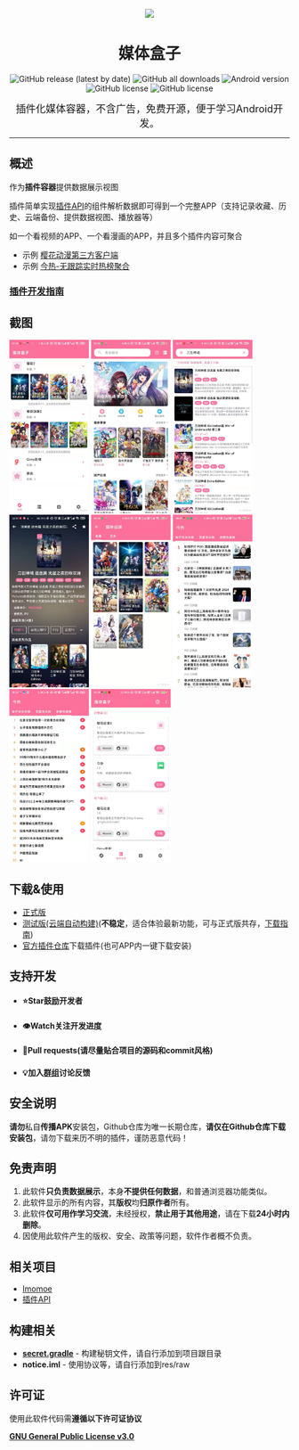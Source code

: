 <p align="center">
<img src="image/cover.png" width="150">
</p>
<div align="center">
    <h1>媒体盒子</h1>
    <p>
        <a href="https://github.com/RyensX/MediaBox/releases/latest" style="text-decoration:none">
            <img src="https://img.shields.io/github/v/release/RyensX/MediaBox?display_name=release" alt="GitHub release (latest by date)"/>
        </a>
        <a href="https://github.com/RyensX/MediaBox/releases/latest" style="text-decoration:none" >
            <img src="https://img.shields.io/github/downloads/RyensX/MediaBox/total" alt="GitHub all downloads"/>
        </a>
        <a href="https://img.shields.io/badge/Android-5.0%2B-brightgreen" style="text-decoration:none" >
            <img src="https://img.shields.io/badge/Android-5.0%2B-brightgreen" alt="Android version"/>
        </a>
        <a href="https://t.me/MediaBoxGithub" style="text-decoration:none" >
            <img src="https://img.shields.io/badge/Telegram-Group-blue.svg?logo=telegram"                             alt="GitHub license"/>
        </a>
        <a href="LICENSE" style="text-decoration:none" >
            <img src="https://img.shields.io/github/license/RyensX/MediaBox" alt="GitHub license"/>
        </a>
    </p>
</div>

<p align="center"><font size="4">插件化媒体容器，不含广告，免费开源，便于学习Android开发。</font></p>

---

## 概述

作为**插件容器**提供数据展示视图

插件简单实现[插件API](https://github.com/RyensX/MediaBoxPlugin)的组件解析数据即可得到一个完整APP（支持记录收藏、历史、云端备份、提供数据视图、播放器等）

如一个看视频的APP、一个看漫画的APP，并且多个插件内容可聚合

- 示例 [樱花动漫第三方客户端](https://github.com/RyensX/SakuraAnime2Plugin)
- 示例 [今热-无跟踪实时热榜聚合](https://github.com/RyensX/TodayHot)

### [**插件开发指南**](https://github.com/RyensX/MediaBox/wiki)

## 截图

<img src="doc/image/main.jpg"  width="143"> <img  src="doc/image/home.jpg" width="143"> <img  src="doc/image/search.jpg"  width="143"> <img  src="doc/image/detial.jpg"  width="143"> <img src="doc/image/data.jpg"  width="143">
<img src="doc/image/todayhot_zhihu.jpg"  width="143"> <img src="doc/image/todayhot_weibo.jpg"  width="143"> <img src="doc/image/plugin.jpg"  width="143">

## 下载&使用

* [正式版](https://github.com/RyensX/MediaBox/releases/latest)
* [测试版(云端自动构建)](https://github.com/RyensX/MediaBox/actions/workflows/android_debug.yml)(**不稳定**，适合体验最新功能，可与正式版共存，[下载指南](doc/auto_build_apk_download.md))
* [官方插件仓库](https://github.com/RyensX/MediaBoxPluginRepository)下载插件(也可APP内一键下载安装)

## 支持开发

* #### ⭐**Star**鼓励开发者
* #### 👁️Watch关注开发进度
* #### 📇Pull requests(**请尽量贴合项目的源码和commit风格**)
* #### 💡加入[群组](https://t.me/MediaBoxGithub)讨论反馈

## 安全说明

**请勿**私自**传播APK**安装包，Github仓库为唯一长期仓库，**请仅在Github仓库下载安装包**，请勿下载来历不明的插件，谨防恶意代码！

## 免责声明

1. 此软件**只负责数据展示**，本身**不提供任何数据**，和普通浏览器功能类似。
2. 此软件显示的所有内容，其**版权**均**归原作者**所有。
3. 此软件**仅可用作学习交流**，未经授权，**禁止用于其他用途**，请在下载**24小时内删除**。
4. 因使用此软件产生的版权、安全、政策等问题，软件作者概不负责。

## 相关项目

- [Imomoe](https://github.com/SkyD666/Imomoe)
- [插件API](https://github.com/RyensX/MediaBoxPlugin)

## 构建相关

- [**secret.gradle**](doc/about_secret.gradle.md) - 构建秘钥文件，请自行添加到项目跟目录
- **notice.iml** - 使用协议等，请自行添加到res/raw

## 许可证

使用此软件代码需**遵循以下许可证协议**

[**GNU General Public License v3.0**](LICENSE)
